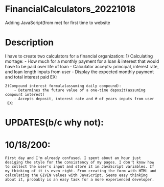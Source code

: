 # FinancialCalculators_20221018
Adding JavaScript(from me) for first time to website 

# Description
I have to create two calculators for a financial organization:
    1) Calculating mortage:
       - How much for a monthly payment for a loan & interest that would have to be paid over life of loan
       - Calculator accepts: principal, interest rate, and loan length inputs from user
       - Display the expected monthly payment and total interest paid
     EX:
    
    2)Compound interest formula(assuming daily compound):
        - Determines the future value of a one-time deposit(assuming compount interest)
        - Accepts deposit, interest rate and # of years inputs from user
     EX:

# UPDATES(b/c why not):
# 10/18/200: 
    First day and I'm already confused. I spent about an hour just desiging the style for the consistency of my pages. I don't know how to collect the user's input and store it in JavaScript variables. If my thinking of it is even right. From creating the form with HTML and calculating the GIVEN values with JavaScript. Seems easy thinking about it, probably is an easy task for a more experienced developer. 
